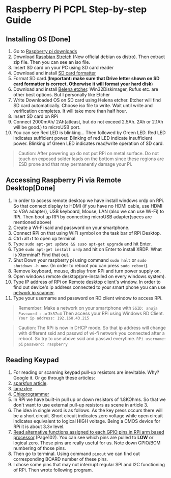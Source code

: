 # Raspberry Pi PCPL Step-by-step Guide
## Installing OS [Done]

1. Go to [Raspberry pi downloads](https://www.raspberrypi.org/downloads/)
2. Download [Raspbian Stretch](https://www.raspberrypi.org/downloads/raspbian/) (New official debian os distro). Then extract zip file. Then you can see an iso file.
3. Insert SD card on your PC using SD card reader
4. Download and install [SD card formatter](https://www.sdcard.org/downloads/formatter/index.html)
5. Format SD card.(**Important: make sure that Drive letter shown on SD card formatter is correct. Otherwise it will format your hard disk**)
6. Download and install [Belena etcher](https://www.balena.io/etcher/). Win32Diskimager, Rufus etc. are other best options. But I personally like Etcher
7. Write Downloaded OS on SD card using Helena etcher. Etcher will find SD card automatically. Choose iso file to write. Wait until write and verification completes. It will take more than half hour.
8. Insert SD card on RPi
9. Connect 2000mAh/ 2Ah(atleast, but do not exceed 2.5Ah. 2Ah or 2.1Ah will be good.) to microUSB port.
10. You can see Red LED is blinking... Then followed by Green LED. Red LED indicates sufficient power. Blinking of red LED indicate insufficient power. Blinking of Green LED indicates read/write operation of SD card.
> Caution: After powering up do not put RPi on metal surface. Do not touch on exposed solder leads on the bottom since these regions are ESD prone and that may permanently damage your Pi.

##  Accessing Raspberry Pi via Remote Desktop[Done]
1. In order to access remote desktop we have install windows xrdp on RPi. So that connect display to HDMI (if you have no HDMI cable, use HDMI to VGA adapter), USB keyboard, Mouse, LAN (also we can use Wi-Fi) to RPi. Then boot up RPi by connecting microUSB adapter(specs are mentioned above)
2. Create a Wi-Fi said and password on your smartphone.
3. Connect RPi on that using WiFi symbol on the task bar of RPi Desktop.
2. Ctrl+alt+t to open up terminal
3. Type `sudo apt-get update && suso apt-get upgrade` and hit Enter.
4. Type `sudo apt-get install xrdp` and hit on Enter to install XRDP. What is Xterminal? Find that out.
5. Shut Down your raspberry pi using command `sudo halt` or `sudo shutdown -h now`. (In order to reboot you can press `sudo reboot`).
6. Remove keyboard, mouse, display from RPi and turn power supply on.
7. Open windows remote desktop(pre-installed on every windows system).
8. Type IP address of RPi on Remote desktop client's window. In order to find out device's ip address connected to your smart phone you can use [network ip scanner](https://play.google.com/store/apps/details?id=com.network.networkip).
9. Type your username and password on RD client window to access RPi.

> Remember:
> Make a network on your smartphone with
> `SSID: anuja`
> `Password : ar3k57u4`
> Then access your RPi using Windows RD Client. `Your ip address: 192.168.43.215`

> Caution: The RPi is now in DHCP mode. So that ip address will change with different ssid and passwd of wi-fi network you connected after a reboot. So try to use above ssid and passwd everytime.
> `RPi username: pi`
> `password: raspberry`

## Reading Keypad
1. For reading or scanning keypad pull-up resistors are inevitable. Why? Google it. Or go through these articles: 
1. [sparkfun article](https://learn.sparkfun.com/tutorials/pull-up-resistors/all).
2. [Iamzxlee](https://www.google.com/amp/s/iamzxlee.wordpress.com/2013/07/24/4x4-matrix-keypad/amp/)
3. [Chipprogrammer](https://chipprogrammer.blogspot.com/2016/12/8051-keyboard-interfacing.html?m=1)
2. In RPi we have built-in pull up or down resistors of 1.8KOhms. So that we don't want to use external pull-up resistors as scene in article 3.
3. The idea in single word is as follows. As the key press occurs there will be a short circuit. Short circuit indicates zero voltage while open circuit indicates equivalent to logical HIGH voltage. Being a CMOS device for RPi it is about 3.3v level.
4. [Read alternative functions assigned to each GPIO pins in RPi arm based processor](https://www.raspberrypi.org/documentation/hardware/raspberrypi/bcm2835/BCM2835-ARM-Peripherals.pdf).(Page102). You can see which pins are pulled to **LOW** or logical zero. These pins are really useful for us. Note down GPIO/BCM numbering of those pins.
5. Then go to terminal. Using command `pinout` we can find out corresponding BOARD number of these pins.
6. I chose some pins that may not interrupt regular SPI and I2C functioning of RPi. Then wrote following program.
